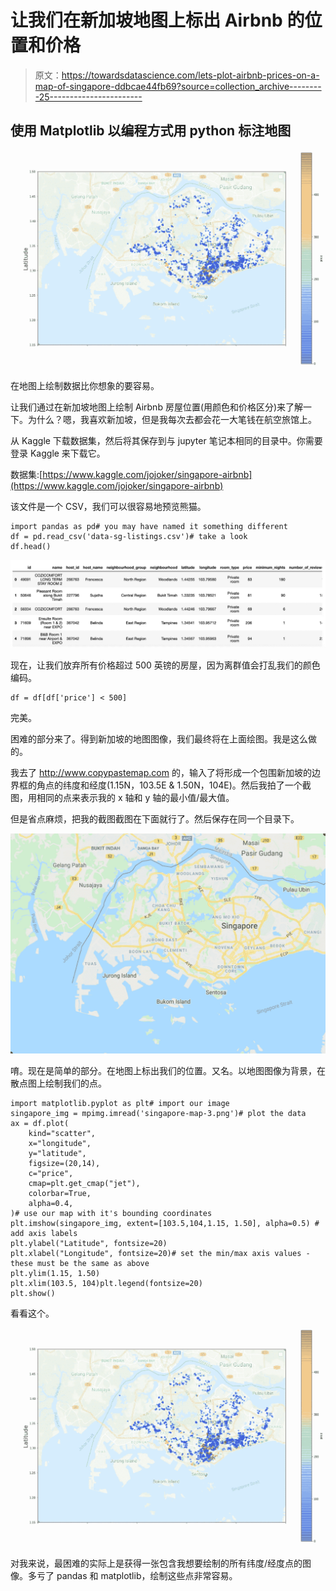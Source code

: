 # 让我们在新加坡地图上标出 Airbnb 的位置和价格

> 原文：<https://towardsdatascience.com/lets-plot-airbnb-prices-on-a-map-of-singapore-ddbcae44fb69?source=collection_archive---------25----------------------->

## 使用 Matplotlib 以编程方式用 python 标注地图

![](img/43c1113965b47a62da54af1476aaea70.png)

在地图上绘制数据比你想象的要容易。

让我们通过在新加坡地图上绘制 Airbnb 房屋位置(用颜色和价格区分)来了解一下。为什么？嗯，我喜欢新加坡，但是我每次去都会花一大笔钱在航空旅馆上。

从 Kaggle 下载数据集，然后将其保存到与 jupyter 笔记本相同的目录中。你需要登录 Kaggle 来下载它。

数据集:[https://www.kaggle.com/jojoker/singapore-airbnb](https://www.kaggle.com/jojoker/singapore-airbnb)

该文件是一个 CSV，我们可以很容易地预览熊猫。

```
import pandas as pd# you may have named it something different
df = pd.read_csv('data-sg-listings.csv')# take a look
df.head()
```

![](img/cecf65d7f607baa6cf1166c610b487aa.png)

现在，让我们放弃所有价格超过 500 英镑的房屋，因为离群值会打乱我们的颜色编码。

```
df = df[df['price'] < 500]
```

完美。

困难的部分来了。得到新加坡的地图图像，我们最终将在上面绘图。我是这么做的。

我去了 http://www.copypastemap.com 的，输入了将形成一个包围新加坡的边界框的角点的纬度和经度(1.15N，103.5E & 1.50N，104E)。然后我拍了一个截图，用相同的点来表示我的 x 轴和 y 轴的最小值/最大值。

但是省点麻烦，把我的截图截图在下面就行了。然后保存在同一个目录下。

![](img/be0f8a062a286af3b4cbc393f207e545.png)

唷。现在是简单的部分。在地图上标出我们的位置。又名。以地图图像为背景，在散点图上绘制我们的点。

```
import matplotlib.pyplot as plt# import our image 
singapore_img = mpimg.imread('singapore-map-3.png')# plot the data
ax = df.plot(
    kind="scatter", 
    x="longitude", 
    y="latitude", 
    figsize=(20,14),
    c="price", 
    cmap=plt.get_cmap("jet"),
    colorbar=True, 
    alpha=0.4,
)# use our map with it's bounding coordinates
plt.imshow(singapore_img, extent=[103.5,104,1.15, 1.50], alpha=0.5) # add axis labels
plt.ylabel("Latitude", fontsize=20)
plt.xlabel("Longitude", fontsize=20)# set the min/max axis values - these must be the same as above
plt.ylim(1.15, 1.50)
plt.xlim(103.5, 104)plt.legend(fontsize=20)
plt.show()
```

看看这个。

![](img/43c1113965b47a62da54af1476aaea70.png)

对我来说，最困难的实际上是获得一张包含我想要绘制的所有纬度/经度点的图像。多亏了 pandas 和 matplotlib，绘制这些点非常容易。